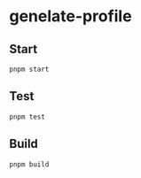 # genelate-profile



## Start

```
pnpm start
```

## Test

```
pnpm test
```

## Build

```
pnpm build
```